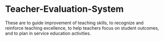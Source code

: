 # Teacher-Evaluation-System
These are to guide improvement of teaching skills, to recognize and reinforce teaching excellence, to help teachers focus on student outcomes, and to plan in service education activities.

